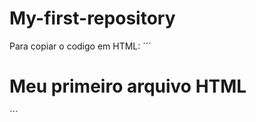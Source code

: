 # My-first-repository

Para copiar o codigo em HTML:
´´´
<html>
  <h1>Meu primeiro arquivo HTML</h1>
 </html>
´´´
